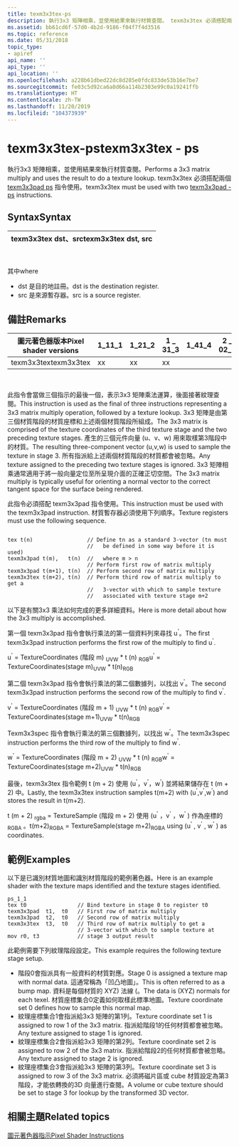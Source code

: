 ```yaml
---
title: texm3x3tex-ps
description: 執行3x3 矩陣相乘，並使用結果來執行材質查閱。 texm3x3tex 必須搭配兩個 texm3x3pad ps 指令使用。
ms.assetid: bb61cd6f-57d0-4b2d-9186-f04f7f4d3516
ms.topic: reference
ms.date: 05/31/2018
topic_type:
- apiref
api_name: ''
api_type: ''
api_location: ''
ms.openlocfilehash: a228b61dbed22dc8d285e0fdc833de53b16e7be7
ms.sourcegitcommit: fe03c5d92ca6a0d66a114b2303e99c0a19241ffb
ms.translationtype: HT
ms.contentlocale: zh-TW
ms.lasthandoff: 11/20/2019
ms.locfileid: "104373939"
---
```

# <a name="texm3x3tex---ps"></a><span data-ttu-id="17d1d-104">texm3x3tex-ps</span><span class="sxs-lookup"><span data-stu-id="17d1d-104">texm3x3tex - ps</span></span>

<span data-ttu-id="17d1d-105">執行3x3 矩陣相乘，並使用結果來執行材質查閱。</span><span class="sxs-lookup"><span data-stu-id="17d1d-105">Performs a 3x3 matrix multiply and uses the result to do a texture lookup.</span></span> <span data-ttu-id="17d1d-106">texm3x3tex 必須搭配兩個 [texm3x3pad ps](texm3x3pad---ps.md) 指令使用。</span><span class="sxs-lookup"><span data-stu-id="17d1d-106">texm3x3tex must be used with two [texm3x3pad - ps](texm3x3pad---ps.md) instructions.</span></span>

## <a name="syntax"></a><span data-ttu-id="17d1d-107">Syntax</span><span class="sxs-lookup"><span data-stu-id="17d1d-107">Syntax</span></span>



| <span data-ttu-id="17d1d-108">texm3x3tex dst、src</span><span class="sxs-lookup"><span data-stu-id="17d1d-108">texm3x3tex dst, src</span></span> |
|---------------------|



 

<span data-ttu-id="17d1d-109">其中</span><span class="sxs-lookup"><span data-stu-id="17d1d-109">where</span></span>

-   <span data-ttu-id="17d1d-110">dst 是目的地註冊。</span><span class="sxs-lookup"><span data-stu-id="17d1d-110">dst is the destination register.</span></span>
-   <span data-ttu-id="17d1d-111">src 是來源暫存器。</span><span class="sxs-lookup"><span data-stu-id="17d1d-111">src is a source register.</span></span>

## <a name="remarks"></a><span data-ttu-id="17d1d-112">備註</span><span class="sxs-lookup"><span data-stu-id="17d1d-112">Remarks</span></span>



| <span data-ttu-id="17d1d-113">圖元著色器版本</span><span class="sxs-lookup"><span data-stu-id="17d1d-113">Pixel shader versions</span></span> | <span data-ttu-id="17d1d-114">1\_1</span><span class="sxs-lookup"><span data-stu-id="17d1d-114">1\_1</span></span> | <span data-ttu-id="17d1d-115">1\_2</span><span class="sxs-lookup"><span data-stu-id="17d1d-115">1\_2</span></span> | <span data-ttu-id="17d1d-116">1 \_ 3</span><span class="sxs-lookup"><span data-stu-id="17d1d-116">1\_3</span></span> | <span data-ttu-id="17d1d-117">1\_4</span><span class="sxs-lookup"><span data-stu-id="17d1d-117">1\_4</span></span> | <span data-ttu-id="17d1d-118">2 \_ 0</span><span class="sxs-lookup"><span data-stu-id="17d1d-118">2\_0</span></span> | <span data-ttu-id="17d1d-119">2 \_ x</span><span class="sxs-lookup"><span data-stu-id="17d1d-119">2\_x</span></span> | <span data-ttu-id="17d1d-120">2個 \_ sw</span><span class="sxs-lookup"><span data-stu-id="17d1d-120">2\_sw</span></span> | <span data-ttu-id="17d1d-121">3 \_ 0</span><span class="sxs-lookup"><span data-stu-id="17d1d-121">3\_0</span></span> | <span data-ttu-id="17d1d-122">3個 \_ sw</span><span class="sxs-lookup"><span data-stu-id="17d1d-122">3\_sw</span></span> |
|-----------------------|------|------|------|------|------|------|-------|------|-------|
| <span data-ttu-id="17d1d-123">texm3x3tex</span><span class="sxs-lookup"><span data-stu-id="17d1d-123">texm3x3tex</span></span>            | <span data-ttu-id="17d1d-124">x</span><span class="sxs-lookup"><span data-stu-id="17d1d-124">x</span></span>    | <span data-ttu-id="17d1d-125">x</span><span class="sxs-lookup"><span data-stu-id="17d1d-125">x</span></span>    | <span data-ttu-id="17d1d-126">x</span><span class="sxs-lookup"><span data-stu-id="17d1d-126">x</span></span>    |      |      |      |       |      |       |



 

<span data-ttu-id="17d1d-127">此指令會當做三個指示的最後一個，表示3x3 矩陣乘法運算，後面接著紋理查閱。</span><span class="sxs-lookup"><span data-stu-id="17d1d-127">This instruction is used as the final of three instructions representing a 3x3 matrix multiply operation, followed by a texture lookup.</span></span> <span data-ttu-id="17d1d-128">3x3 矩陣是由第三個材質階段的材質座標和上述兩個材質階段所組成。</span><span class="sxs-lookup"><span data-stu-id="17d1d-128">The 3x3 matrix is comprised of the texture coordinates of the third texture stage and the two preceding texture stages.</span></span> <span data-ttu-id="17d1d-129">產生的三個元件向量 (u、v、w) 用來取樣第3階段中的材質。</span><span class="sxs-lookup"><span data-stu-id="17d1d-129">The resulting three-component vector (u,v,w) is used to sample the texture in stage 3.</span></span> <span data-ttu-id="17d1d-130">所有指派給上述兩個材質階段的材質都會被忽略。</span><span class="sxs-lookup"><span data-stu-id="17d1d-130">Any texture assigned to the preceding two texture stages is ignored.</span></span> <span data-ttu-id="17d1d-131">3x3 矩陣相乘通常適用于將一般向量定位至所呈現介面的正確正切空間。</span><span class="sxs-lookup"><span data-stu-id="17d1d-131">The 3x3 matrix multiply is typically useful for orienting a normal vector to the correct tangent space for the surface being rendered.</span></span>

<span data-ttu-id="17d1d-132">此指令必須搭配 texm3x3pad 指令使用。</span><span class="sxs-lookup"><span data-stu-id="17d1d-132">This instruction must be used with the texm3x3pad instruction.</span></span> <span data-ttu-id="17d1d-133">材質暫存器必須使用下列順序。</span><span class="sxs-lookup"><span data-stu-id="17d1d-133">Texture registers must use the following sequence.</span></span>


```
 
tex t(n)                 // Define tn as a standard 3-vector (tn must
                         //   be defined in some way before it is used)
texm3x3pad t(m),   t(n)  //   where m > n
                         // Perform first row of matrix multiply
texm3x3pad t(m+1), t(n)  // Perform second row of matrix multiply
texm3x3tex t(m+2), t(n)  // Perform third row of matrix multiply to get a
                         //   3-vector with which to sample texture
                         //   associated with texture stage m+2
```



<span data-ttu-id="17d1d-134">以下是有關3x3 乘法如何完成的更多詳細資料。</span><span class="sxs-lookup"><span data-stu-id="17d1d-134">Here is more detail about how the 3x3 multiply is accomplished.</span></span>

<span data-ttu-id="17d1d-135">第一個 texm3x3pad 指令會執行乘法的第一個資料列來尋找 u<sup>'</sup>。</span><span class="sxs-lookup"><span data-stu-id="17d1d-135">The first texm3x3pad instruction performs the first row of the multiply to find u<sup>'</sup>.</span></span>

<span data-ttu-id="17d1d-136">u<sup>'</sup> = TextureCoordinates (階段 m) <sub>UVW</sub> \* t (n) <sub>RGB</sub></span><span class="sxs-lookup"><span data-stu-id="17d1d-136">u<sup>'</sup> = TextureCoordinates(stage m)<sub>UVW</sub> \* t(n)<sub>RGB</sub></span></span>

<span data-ttu-id="17d1d-137">第二個 texm3x3pad 指令會執行乘法的第二個數據列，以找出 v<sup>'</sup>。</span><span class="sxs-lookup"><span data-stu-id="17d1d-137">The second texm3x3pad instruction performs the second row of the multiply to find v<sup>'</sup>.</span></span>

<span data-ttu-id="17d1d-138">v<sup>'</sup> = TextureCoordinates (階段 m + 1) <sub>UVW</sub> \* t (n) <sub>RGB</sub></span><span class="sxs-lookup"><span data-stu-id="17d1d-138">v<sup>'</sup> = TextureCoordinates(stage m+1)<sub>UVW</sub> \* t(n)<sub>RGB</sub></span></span>

<span data-ttu-id="17d1d-139">Texm3x3spec 指令會執行乘法的第三個數據列，以找出 w<sup>'</sup>。</span><span class="sxs-lookup"><span data-stu-id="17d1d-139">The texm3x3spec instruction performs the third row of the multiply to find w<sup>'</sup>.</span></span>

<span data-ttu-id="17d1d-140">w<sup>'</sup> = TextureCoordinates (階段 m + 2) <sub>UVW</sub> \* t (n) <sub>RGB</sub></span><span class="sxs-lookup"><span data-stu-id="17d1d-140">w<sup>'</sup> = TextureCoordinates(stage m+2)<sub>UVW</sub> \* t(n)<sub>RGB</sub></span></span>

<span data-ttu-id="17d1d-141">最後，texm3x3tex 指令範例 t (m + 2) 使用 (u<sup>'</sup>，v<sup>'</sup>，w<sup>'</sup>) 並將結果儲存在 t (m + 2) 中。</span><span class="sxs-lookup"><span data-stu-id="17d1d-141">Lastly, the texm3x3tex instruction samples t(m+2) with (u<sup>'</sup>,v<sup>'</sup>,w<sup>'</sup>) and stores the result in t(m+2).</span></span>

<span data-ttu-id="17d1d-142">t (m + 2) <sub>rgba</sub> = TextureSample (階段 m + 2) 使用 (u<sup>'</sup> ，v<sup>'</sup> ，w<sup>'</sup> ) 作為座標的<sub>RGBA</sub> 。</span><span class="sxs-lookup"><span data-stu-id="17d1d-142">t(m+2)<sub>RGBA</sub> = TextureSample(stage m+2)<sub>RGBA</sub> using (u<sup>'</sup> , v<sup>'</sup> , w<sup>'</sup> ) as coordinates.</span></span>

## <a name="examples"></a><span data-ttu-id="17d1d-143">範例</span><span class="sxs-lookup"><span data-stu-id="17d1d-143">Examples</span></span>

<span data-ttu-id="17d1d-144">以下是已識別材質地圖和識別材質階段的範例著色器。</span><span class="sxs-lookup"><span data-stu-id="17d1d-144">Here is an example shader with the texture maps identified and the texture stages identified.</span></span>


```
ps_1_1
tex t0                // Bind texture in stage 0 to register t0
texm3x3pad  t1,  t0   // First row of matrix multiply
texm3x3pad  t2,  t0   // Second row of matrix multiply
texm3x3tex  t3,  t0   // Third row of matrix multiply to get a
                      // 3-vector with which to sample texture at 
mov r0, t3            // stage 3 output result
```



<span data-ttu-id="17d1d-145">此範例需要下列紋理階段設定。</span><span class="sxs-lookup"><span data-stu-id="17d1d-145">This example requires the following texture stage setup.</span></span>

-   <span data-ttu-id="17d1d-146">階段0會指派具有一般資料的材質對應。</span><span class="sxs-lookup"><span data-stu-id="17d1d-146">Stage 0 is assigned a texture map with normal data.</span></span> <span data-ttu-id="17d1d-147">這通常稱為「凹凸地圖」。</span><span class="sxs-lookup"><span data-stu-id="17d1d-147">This is often referred to as a bump map.</span></span> <span data-ttu-id="17d1d-148">資料是每個材質的 XYZ) 法線 (。</span><span class="sxs-lookup"><span data-stu-id="17d1d-148">The data is (XYZ) normals for each texel.</span></span> <span data-ttu-id="17d1d-149">材質座標集合0定義如何取樣此標準地圖。</span><span class="sxs-lookup"><span data-stu-id="17d1d-149">Texture coordinate set 0 defines how to sample this normal map.</span></span>
-   <span data-ttu-id="17d1d-150">紋理座標集合1會指派給3x3 矩陣的第1列。</span><span class="sxs-lookup"><span data-stu-id="17d1d-150">Texture coordinate set 1 is assigned to row 1 of the 3x3 matrix.</span></span> <span data-ttu-id="17d1d-151">指派給階段1的任何材質都會被忽略。</span><span class="sxs-lookup"><span data-stu-id="17d1d-151">Any texture assigned to stage 1 is ignored.</span></span>
-   <span data-ttu-id="17d1d-152">紋理座標集合2會指派給3x3 矩陣的第2列。</span><span class="sxs-lookup"><span data-stu-id="17d1d-152">Texture coordinate set 2 is assigned to row 2 of the 3x3 matrix.</span></span> <span data-ttu-id="17d1d-153">指派給階段2的任何材質都會被忽略。</span><span class="sxs-lookup"><span data-stu-id="17d1d-153">Any texture assigned to stage 2 is ignored.</span></span>
-   <span data-ttu-id="17d1d-154">紋理座標集合3會指派給3x3 矩陣的第3列。</span><span class="sxs-lookup"><span data-stu-id="17d1d-154">Texture coordinate set 3 is assigned to row 3 of the 3x3 matrix.</span></span> <span data-ttu-id="17d1d-155">必須將磁片區或 cube 材質設定為第3階段，才能依轉換的3D 向量進行查閱。</span><span class="sxs-lookup"><span data-stu-id="17d1d-155">A volume or cube texture should be set to stage 3 for lookup by the transformed 3D vector.</span></span>

## <a name="related-topics"></a><span data-ttu-id="17d1d-156">相關主題</span><span class="sxs-lookup"><span data-stu-id="17d1d-156">Related topics</span></span>

<dl> <dt>

[<span data-ttu-id="17d1d-157">圖元著色器指示</span><span class="sxs-lookup"><span data-stu-id="17d1d-157">Pixel Shader Instructions</span></span>](dx9-graphics-reference-asm-ps-instructions.md)
</dt> </dl>

 

 




